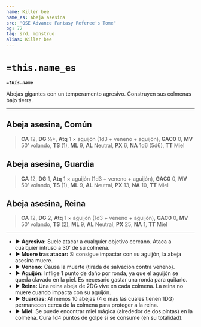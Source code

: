 ```yaml
---
name: Killer bee
name_es: Abeja asesina
src: "OSE Advance Fantasy Referee's Tome"
pg: 72
tag: srd, monstruo
alias: Killer bee
---
```

# `=this.name_es` 

**_`=this.name`_**

Abejas gigantes con un temperamento agresivo. Construyen sus colmenas bajo tierra.

---
## Abeja asesina, Común
>**CA** 12, **DG** ½*, **Atq** 1 × aguijón (1d3 + veneno + aguijón), **GAC0** 0, **MV** 50’ volando, **TS** (1), **ML** 9, **AL** Neutral, **PX** 6, **NA** 1d6 (5d6), **TT** Miel

## Abeja asesina, Guardia
>**CA** 12, **DG** 1, **Atq** 1 × aguijón (1d3 + veneno + aguijón), **GAC0** 0, **MV** 50’ volando, **TS** (1), **ML** 9, **AL** Neutral, **PX** 13, **NA** 10, **TT** Miel

## Abeja asesina, Reina
>**CA** 12, **DG** 2, **Atq** 1 × aguijón (1d3 + veneno + aguijón), **GAC0** 0, **MV** 50’ volando, **TS** (2), **ML** 9, **AL** Neutral, **PX** 25, **NA** 1, **TT** Miel

---

- ▶ **Agresiva:** Suele atacar a cualquier objetivo cercano. Ataca a cualquier intruso a 30’ de su colmena.
- ▶ **Muere tras atacar:** Si consigue impactar con su aguijón, la abeja asesina muere.
- ▶ **Veneno:** Causa la muerte (tirada de salvación contra veneno).
- ▶ **Aguijón:** Inflige 1 punto de daño por ronda, ya que el aguijón se queda clavado en la piel. Es necesario gastar una ronda para quitarlo.
- ▶ **Reina:** Una reina abeja de 2DG vive en cada colmena. La reina no muere cuando impacta con su aguijón.
- ▶ **Guardias:** Al menos 10 abejas (4 o más las cuales tienen 1DG) permanecen cerca de la colmena para proteger a la reina.
- ▶ **Miel:** Se puede encontrar miel mágica (alrededor de dos pintas) en la colmena. Cura 1d4 puntos de golpe si se consume (en su totalidad).